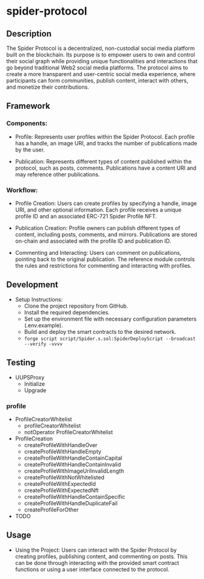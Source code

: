 # spider-protocol

## Description

The Spider Protocol is a decentralized, non-custodial social media platform built on the blockchain. Its purpose is to empower users to own and control their social graph while providing unique functionalities and interactions that go beyond traditional Web2 social media platforms. The protocol aims to create a more transparent and user-centric social media experience, where participants can form communities, publish content, interact with others, and monetize their contributions.

## Framework

### Components:
- Profile: Represents user profiles within the Spider Protocol. Each profile has a handle, an image URI, and tracks the number of publications made by the user.

- Publication: Represents different types of content published within the protocol, such as posts, comments. Publications have a content URI and may reference other publications.

### Workflow:
- Profile Creation: Users can create profiles by specifying a handle, image URI, and other optional information. Each profile receives a unique profile ID and an associated ERC-721 Spider Profile NFT.

- Publication Creation: Profile owners can publish different types of content, including posts, comments, and mirrors. Publications are stored on-chain and associated with the profile ID and publication ID.

- Commenting and Interacting: Users can comment on publications, pointing back to the original publication. The reference module controls the rules and restrictions for commenting and interacting with profiles.

## Development

- Setup Instructions:
  - Clone the project repository from GitHub.
  - Install the required dependencies.
  - Set up the environment file with necessary configuration parameters (.env.example).
  - Build and deploy the smart contracts to the desired network.
  - `forge script script/Spider.s.sol:SpiderDeployScript --broadcast --verify -vvvv`

## Testing
- UUPSProxy
  - Initialize
  - Upgrade
### profile
- ProfileCreatorWhitelist
  - profileCreatorWhitelist
  - notOperator ProfileCreatorWhitelist
- ProfileCreation
  - createProfileWithHandleOver
  - createProfileWithHandleEmpty
  - createProfileWithHandleContainCapital
  - createProfileWithHandleContainInvalid
  - createProfileWithImageUriInvalidLength
  - createProfileWithNotWhitelisted
  - createProfileWithExpectedId
  - createProfileWithExpectedNft
  - createProfileWithHandleContainSpecific
  - createProfileWithHandleDuplicateFail
  - createProfileForOther
- TODO

## Usage
- Using the Project: Users can interact with the Spider Protocol by creating profiles, publishing content, and commenting on posts. This can be done through interacting with the provided smart contract functions or using a user interface connected to the protocol.